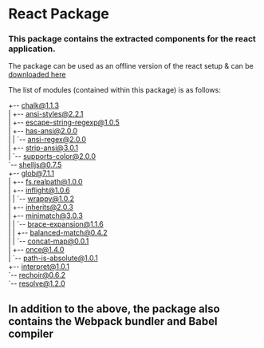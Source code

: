 # React Package 

### This package contains the extracted components for the react application. 

The package can be used as an offline version of the react setup & can be [downloaded here](https://github.com/kcak11/ContentRepos/raw/gh-pages/packages/ReactReduxApp_pkg.zip)

The list of modules (contained within this package) is as follows:

+-- chalk@1.1.3  
| +-- ansi-styles@2.2.1  
| +-- escape-string-regexp@1.0.5  
| +-- has-ansi@2.0.0  
| | \`-- ansi-regex@2.0.0  
| +-- strip-ansi@3.0.1  
| \`-- supports-color@2.0.0  
\`-- shelljs@0.7.5  
  +-- glob@7.1.1  
  | +-- fs.realpath@1.0.0  
  | +-- inflight@1.0.6  
  | | \`-- wrappy@1.0.2  
  | +-- inherits@2.0.3  
  | +-- minimatch@3.0.3  
  | | \`-- brace-expansion@1.1.6  
  | |   +-- balanced-match@0.4.2  
  | |   \`-- concat-map@0.0.1  
  | +-- once@1.4.0  
  | \`-- path-is-absolute@1.0.1  
  +-- interpret@1.0.1  
  \`-- rechoir@0.6.2  
    \`-- resolve@1.2.0  
    
## In addition to the above, the package also contains the Webpack bundler and Babel compiler
